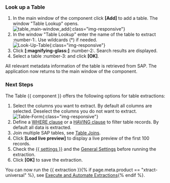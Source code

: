 

### Look up a Table
1. In the main window of the component click **[Add]** to add a table. The window "Table Lookup" opens.<br>
![table_main-window_add](../../assets/images/documentation/components/table/table_main-window_add.png){:class="img-responsive"}
2. In the window "Table Lookup" enter the name of the table to extract :number-1:. Use wildcards (*) if needed.<br>
![Look-Up-Table](../../assets/images/documentation/components/table/table_look-up.png){:class="img-responsive"}
3. Click **[:magnifying-glass:]** :number-2:. Search results are displayed.
4. Select a table :number-3: and click **[OK]**. <br>

All relevant metadata information of the table is retrieved from SAP.
The application now returns to the main window of the component.

### Next Steps

The Table {{ component }} offers the following options for table extractions:

1. Select the columns you want to extract. By default all columns are selected. Deselect the columns you do not want to extract.<br>
![Table-Form](../../assets/images/documentation/components/table/table_fields_filter2.png){:class="img-responsive"}
2. Define a [WHERE clause](where-clause.md) or a [HAVING clause](having-clause.md) to filter table records. By default all data is extracted.
3. Join multiple SAP tables, see [Table Joins](table-join.md).
4. Click **[Load live preview]** to display a live preview of the first 100 records. 
5. Check the [{{ settings }}](settings.md) and the [General Settings](general-settings.md) before running the extraction.
6. Click **[OK]** to save the extraction.

You can now run the {{ extraction }}{% if page.meta.product == "xtract-universal" %}, see [Execute and Automate Extractions](../execute-and-automate-extractions/index.md){% endif %}.
